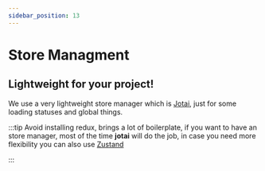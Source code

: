 ```yaml
---
sidebar_position: 13
---
```


# Store Managment 

<h2>Lightweight for your project!</h2>

We use a very lightweight store manager which is [Jotai](https://jotai.org), just for some loading statuses and global things.

:::tip
Avoid installing redux, brings a lot of boilerplate, if you want to have an store manager, most of the time **jotai** will do the job, in case you need more flexibility you can also use [Zustand](https://zustand-demo.pmnd.rs/)  

:::
